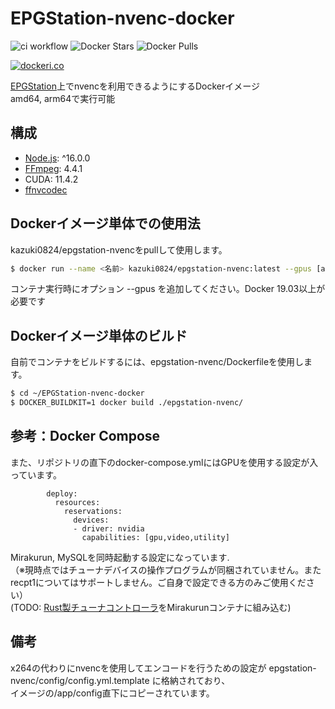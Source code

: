# EPGStation-nvenc-docker
![ci workflow](https://github.com/kazuki0824/EPGStation-nvenc-docker/actions/workflows/docker-publish.yml/badge.svg)
![Docker Stars](https://img.shields.io/docker/stars/kazuki0824/epgstation-nvenc)
![Docker Pulls](https://img.shields.io/docker/pulls/kazuki0824/epgstation-nvenc)

[![dockeri.co](https://dockeri.co/image/kazuki0824/epgstation-nvenc)](https://hub.docker.com/r/kazuki0824/epgstation-nvenc)

[EPGStation](https://github.com/l3tnun/EPGStation)上でnvencを利用できるようにするDockerイメージ  
amd64, arm64で実行可能

## 構成
- [Node.js](https://nodejs.org/ja/download/releases/): ^16.0.0
- [FFmpeg](https://www.ffmpeg.org/download.html): 4.4.1
- CUDA: 11.4.2
- [ffnvcodec](https://github.com/FFmpeg/nv-codec-headers)

## Dockerイメージ単体での使用法
kazuki0824/epgstation-nvencをpullして使用します。
```sh
$ docker run --name <名前> kazuki0824/epgstation-nvenc:latest --gpus [all|<count>]
```
コンテナ実行時にオプション --gpus を追加してください。Docker 19.03以上が必要です

## Dockerイメージ単体のビルド
自前でコンテナをビルドするには、epgstation-nvenc/Dockerfileを使用します。
```sh
$ cd ~/EPGStation-nvenc-docker
$ DOCKER_BUILDKIT=1 docker build ./epgstation-nvenc/
```

## 参考：Docker Compose
また、リポジトリの直下のdocker-compose.ymlにはGPUを使用する設定が入っています。
```
        deploy:
          resources:
            reservations:
              devices:
              - driver: nvidia
                capabilities: [gpu,video,utility]
```
Mirakurun, MySQLを同時起動する設定になっています.  
（※現時点ではチューナデバイスの操作プログラムが同梱されていません。またrecpt1についてはサポートしません。ご自身で設定できる方のみご使用ください）  
(TODO: [Rust製チューナコントローラ](https://github.com/kazuki0824/b25-kit-rs)をMirakurunコンテナに組み込む)


## 備考
x264の代わりにnvencを使用してエンコードを行うための設定が
epgstation-nvenc/config/config.yml.template
に格納されており、  
イメージの/app/config直下にコピーされています。
